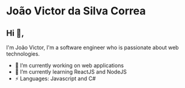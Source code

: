 # João Victor da Silva Correa
<!-- 
[![Linkedin Badge]()](https://www.linkedin.com/in/thevictoor/) 
[![Gmail Badge]()](mailto:victoorsp@gmail.com)
-->

## Hi 👋, 
I'm João Victor, I'm a software engineer who is passionate about web technologies.

- 🔭 I’m currently working on web applications
- 🌱 I’m currently learning ReactJS and NodeJS
- ⚡  Languages: Javascript and C#
